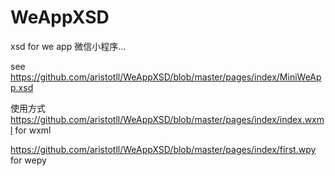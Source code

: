 # WeAppXSD
xsd for we app 微信小程序...


see https://github.com/aristotll/WeAppXSD/blob/master/pages/index/MiniWeApp.xsd

使用方式 https://github.com/aristotll/WeAppXSD/blob/master/pages/index/index.wxml for wxml

https://github.com/aristotll/WeAppXSD/blob/master/pages/index/first.wpy for wepy
